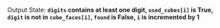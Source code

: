 Output State: **`digits` contains at least one digit, `used_cubes[i]` is True, `digit` is not in `cube_faces[i]`, `found` is False, `i` is incremented by 1**